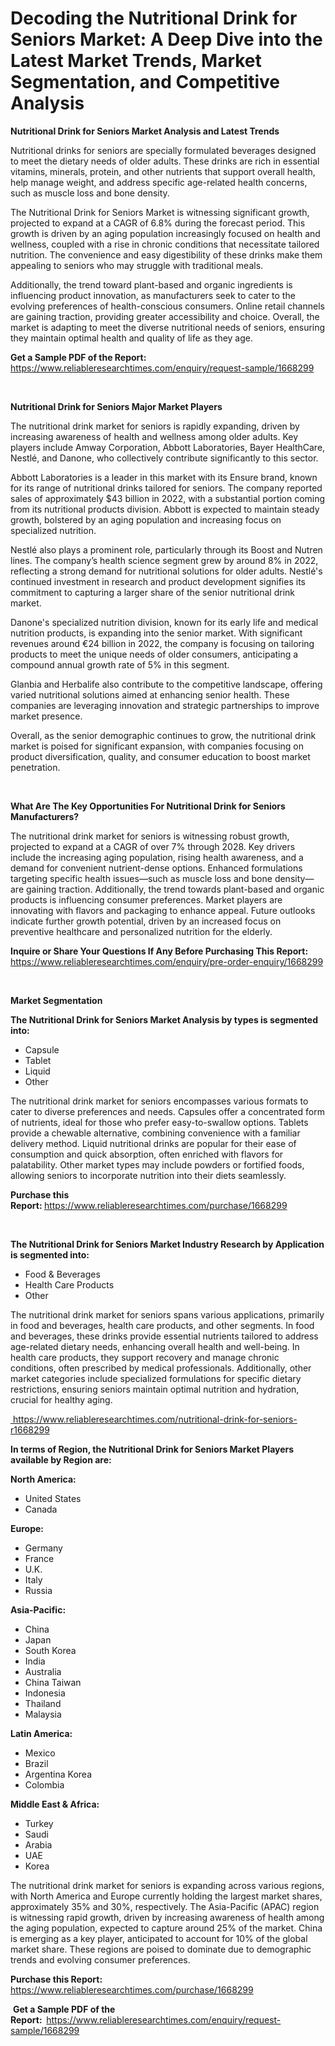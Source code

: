 <p><h1>Decoding the Nutritional Drink for Seniors Market: A Deep Dive into the Latest Market Trends, Market Segmentation, and Competitive Analysis</h1></p><p><strong>Nutritional Drink for Seniors Market Analysis and Latest Trends</strong></p>
<p><p>Nutritional drinks for seniors are specially formulated beverages designed to meet the dietary needs of older adults. These drinks are rich in essential vitamins, minerals, protein, and other nutrients that support overall health, help manage weight, and address specific age-related health concerns, such as muscle loss and bone density.</p><p>The Nutritional Drink for Seniors Market is witnessing significant growth, projected to expand at a CAGR of 6.8% during the forecast period. This growth is driven by an aging population increasingly focused on health and wellness, coupled with a rise in chronic conditions that necessitate tailored nutrition. The convenience and easy digestibility of these drinks make them appealing to seniors who may struggle with traditional meals.</p><p>Additionally, the trend toward plant-based and organic ingredients is influencing product innovation, as manufacturers seek to cater to the evolving preferences of health-conscious consumers. Online retail channels are gaining traction, providing greater accessibility and choice. Overall, the market is adapting to meet the diverse nutritional needs of seniors, ensuring they maintain optimal health and quality of life as they age.</p></p>
<p><strong>Get a Sample PDF of the Report:&nbsp;</strong> <a href="https://www.reliableresearchtimes.com/enquiry/request-sample/1668299?utm_campaign=3107&utm_medium=2&utm_source=Github&utm_content=ia&utm_term=17042025&utm_id=nutritional-drink-for-seniors">https://www.reliableresearchtimes.com/enquiry/request-sample/1668299</a></p>
<p>&nbsp;</p>
<p><strong>Nutritional Drink for Seniors Major Market Players</strong></p>
<p><p>The nutritional drink market for seniors is rapidly expanding, driven by increasing awareness of health and wellness among older adults. Key players include Amway Corporation, Abbott Laboratories, Bayer HealthCare, Nestlé, and Danone, who collectively contribute significantly to this sector.</p><p>Abbott Laboratories is a leader in this market with its Ensure brand, known for its range of nutritional drinks tailored for seniors. The company reported sales of approximately $43 billion in 2022, with a substantial portion coming from its nutritional products division. Abbott is expected to maintain steady growth, bolstered by an aging population and increasing focus on specialized nutrition.</p><p>Nestlé also plays a prominent role, particularly through its Boost and Nutren lines. The company’s health science segment grew by around 8% in 2022, reflecting a strong demand for nutritional solutions for older adults. Nestlé's continued investment in research and product development signifies its commitment to capturing a larger share of the senior nutritional drink market.</p><p>Danone's specialized nutrition division, known for its early life and medical nutrition products, is expanding into the senior market. With significant revenues around €24 billion in 2022, the company is focusing on tailoring products to meet the unique needs of older consumers, anticipating a compound annual growth rate of 5% in this segment.</p><p>Glanbia and Herbalife also contribute to the competitive landscape, offering varied nutritional solutions aimed at enhancing senior health. These companies are leveraging innovation and strategic partnerships to improve market presence.</p><p>Overall, as the senior demographic continues to grow, the nutritional drink market is poised for significant expansion, with companies focusing on product diversification, quality, and consumer education to boost market penetration.</p></p>
<p>&nbsp;</p>
<p><strong>What Are The Key Opportunities For Nutritional Drink for Seniors Manufacturers?</strong></p>
<p><p>The nutritional drink market for seniors is witnessing robust growth, projected to expand at a CAGR of over 7% through 2028. Key drivers include the increasing aging population, rising health awareness, and a demand for convenient nutrient-dense options. Enhanced formulations targeting specific health issues—such as muscle loss and bone density—are gaining traction. Additionally, the trend towards plant-based and organic products is influencing consumer preferences. Market players are innovating with flavors and packaging to enhance appeal. Future outlooks indicate further growth potential, driven by an increased focus on preventive healthcare and personalized nutrition for the elderly.</p></p>
<p><strong>Inquire or Share Your Questions If Any Before Purchasing This Report:</strong> <a href="https://www.reliableresearchtimes.com/enquiry/pre-order-enquiry/1668299?utm_campaign=3107&utm_medium=2&utm_source=Github&utm_content=ia&utm_term=17042025&utm_id=nutritional-drink-for-seniors">https://www.reliableresearchtimes.com/enquiry/pre-order-enquiry/1668299</a></p>
<p>&nbsp;</p>
<p><strong>Market Segmentation</strong></p>
<p><strong>The Nutritional Drink for Seniors Market Analysis by types is segmented into:</strong></p>
<p><ul><li>Capsule</li><li>Tablet</li><li>Liquid</li><li>Other</li></ul></p>
<p><p>The nutritional drink market for seniors encompasses various formats to cater to diverse preferences and needs. Capsules offer a concentrated form of nutrients, ideal for those who prefer easy-to-swallow options. Tablets provide a chewable alternative, combining convenience with a familiar delivery method. Liquid nutritional drinks are popular for their ease of consumption and quick absorption, often enriched with flavors for palatability. Other market types may include powders or fortified foods, allowing seniors to incorporate nutrition into their diets seamlessly.</p></p>
<p><strong>Purchase this Report:&nbsp;</strong><a href="https://www.reliableresearchtimes.com/purchase/1668299?utm_campaign=3107&utm_medium=2&utm_source=Github&utm_content=ia&utm_term=17042025&utm_id=nutritional-drink-for-seniors">https://www.reliableresearchtimes.com/purchase/1668299</a></p>
<p>&nbsp;</p>
<p><strong>The Nutritional Drink for Seniors Market Industry Research by Application is segmented into:</strong></p>
<p><ul><li>Food & Beverages</li><li>Health Care Products</li><li>Other</li></ul></p>
<p><p>The nutritional drink market for seniors spans various applications, primarily in food and beverages, health care products, and other segments. In food and beverages, these drinks provide essential nutrients tailored to address age-related dietary needs, enhancing overall health and well-being. In health care products, they support recovery and manage chronic conditions, often prescribed by medical professionals. Additionally, other market categories include specialized formulations for specific dietary restrictions, ensuring seniors maintain optimal nutrition and hydration, crucial for healthy aging.</p></p>
<p><a href="https://www.reliableresearchtimes.com/nutritional-drink-for-seniors-r1668299?utm_campaign=3107&utm_medium=2&utm_source=Github&utm_content=ia&utm_term=17042025&utm_id=nutritional-drink-for-seniors">&nbsp;https://www.reliableresearchtimes.com/nutritional-drink-for-seniors-r1668299</a></p>
<p><strong>In terms of Region, the Nutritional Drink for Seniors Market Players available by Region are:</strong></p>
<p>
    <p> <strong> North America: </strong>
        <ul>
            <li>United States</li>
            <li>Canada</li>
        </ul>
        </p> 
    <p> <strong> Europe: </strong>
        <ul>
            <li>Germany</li>
            <li>France</li>
            <li>U.K.</li>
            <li>Italy</li>
            <li>Russia</li>
        </ul>
        </p> 
    <p> <strong> Asia-Pacific: </strong>
        <ul>
            <li>China</li>
            <li>Japan</li>
            <li>South Korea</li>
            <li>India</li>
            <li>Australia</li>
            <li>China Taiwan</li>
            <li>Indonesia</li>
            <li>Thailand</li>
            <li>Malaysia</li>
        </ul>
        </p> 
    <p> <strong> Latin America: </strong>
        <ul>
            <li>Mexico</li>
            <li>Brazil</li>
            <li>Argentina Korea</li>
            <li>Colombia</li>
        </ul>
        </p> 
    <p> <strong> Middle East & Africa: </strong>
        <ul>
            <li>Turkey</li>
            <li>Saudi</li>
            <li>Arabia</li>
            <li>UAE</li>
            <li>Korea</li>
        </ul>
    </p>
    </p>
<p><p>The nutritional drink market for seniors is expanding across various regions, with North America and Europe currently holding the largest market shares, approximately 35% and 30%, respectively. The Asia-Pacific (APAC) region is witnessing rapid growth, driven by increasing awareness of health among the aging population, expected to capture around 25% of the market. China is emerging as a key player, anticipated to account for 10% of the global market share. These regions are poised to dominate due to demographic trends and evolving consumer preferences.</p></p>
<p><strong>Purchase this Report: </strong><a href="https://www.reliableresearchtimes.com/purchase/1668299?utm_campaign=3107&utm_medium=2&utm_source=Github&utm_content=ia&utm_term=17042025&utm_id=nutritional-drink-for-seniors">https://www.reliableresearchtimes.com/purchase/1668299</a></p>
<p>&nbsp;<strong>Get a Sample PDF of the Report:&nbsp;&nbsp;</strong><a href="https://www.reliableresearchtimes.com/enquiry/request-sample/1668299?utm_campaign=3107&utm_medium=2&utm_source=Github&utm_content=ia&utm_term=17042025&utm_id=nutritional-drink-for-seniors">https://www.reliableresearchtimes.com/enquiry/request-sample/1668299</a></p>
<p><strong></strong></p>
<p><p></p><p></p><p></p></p>